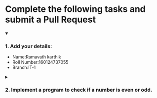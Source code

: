 # Complete the following tasks and submit a Pull Request
<details open>
<summary><h3>1. Add your details: </h3></summary>
<ul>
  <li> Name:Ramavath karthik </li>
  <li> Roll Number:160124737055 </li>
  <li> Branch:IT-1 </li>
</ul>
</details>
<details>
<summary><h3> 2. Implement a program to check if a number is even or odd. </h3></summary>
<ul>
  <li> Create a new file in the repository and add your code. </li>
  <li> Use any programming language of your choice. </li>
</ul>
</details>

